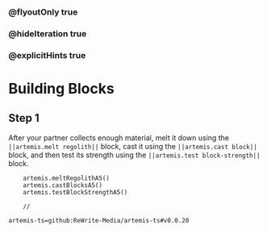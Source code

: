 ### @flyoutOnly true
### @hideIteration true
### @explicitHints true

# Building Blocks

## Step 1
After your partner collects enough material, melt it down using the ``||artemis.melt regolith||`` block, cast it using the ``||artemis.cast block||`` block, and then test its strength using the ``||artemis.test block-strength||`` block.

```ghost
    artemis.meltRegolithA5()
    artemis.castBlocksA5()
    artemis.testBlockStrengthA5()
```
```template
    //
```

```package
artemis-ts=github:ReWrite-Media/artemis-ts#v0.0.20
```